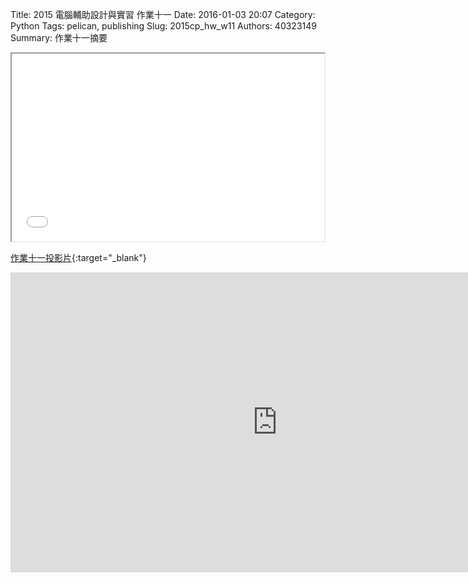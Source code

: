 Title: 2015 電腦輔助設計與實習 作業十一
Date: 2016-01-03 20:07
Category: Python
Tags: pelican, publishing
Slug: 2015cp_hw_w11
Authors: 40323149
Summary: 作業十一摘要

<iframe src="40323149_cp_w11.html" width="500" height="300"></iframe>

[作業十一投影片](40323149_cp_w11.html){:target="_blank"}

<iframe width="854" height="480" src="https://www.youtube.com/embed/hOMDedaEoS4" frameborder="0" allowfullscreen></iframe>

